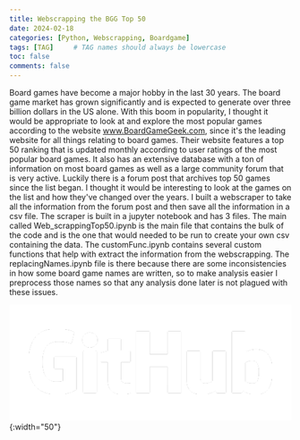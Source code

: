 ```yaml
---
title: Webscrapping the BGG Top 50
date: 2024-02-18 
categories: [Python, Webscrapping, Boardgame]
tags: [TAG]     # TAG names should always be lowercase
toc: false
comments: false
---
```





Board games have become a major hobby in the last 30 years. The board game market has grown 
significantly and is expected to generate over three billion dollars in the US alone. With this
boom in popularity, I thought it would be appropriate to look at and explore the most popular games
according to the website www.BoardGameGeek.com, since it's the leading website for all things relating
to board games. Their website features a top 50 ranking that is updated monthly according to user ratings
of the most popular board games. It also has an extensive database with a ton of information on most 
board games as well as a large community forum that is very active. Luckily there is a forum post that archives
top 50 games since the list began. I thought it would be interesting to look at the games on the list
and how they've changed over the years. I built a webscraper to take all the information from the forum
post and then save all the information in a csv file. The scraper is built in a jupyter notebook and has 3 files.
The main called Web_scrappingTop50.ipynb is the main file that contains the bulk of the code and is the one that
would needed to be run to create your own csv containing the data. The customFunc.ipynb contains several
custom functions that help with extract the information from the webscrapping. The replacingNames.ipynb 
file is there because there are some inconsistencies in how some board game names are written, so to make analysis
easier I preprocess those names so that any analysis done later is not plagued with these issues. 

[![githublink](img/GitHub_Logo_White.png)](https://github.com/Khrono5/WebScrappingBGGtop50){:width="50"}

